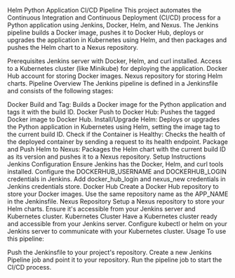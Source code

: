 Helm Python Application CI/CD Pipeline
This project automates the Continuous Integration and Continuous Deployment (CI/CD) process for a Python application using Jenkins, Docker, Helm, and Nexus. The Jenkins pipeline builds a Docker image, pushes it to Docker Hub, deploys or upgrades the application in Kubernetes using Helm, and then packages and pushes the Helm chart to a Nexus repository.

Prerequisites
Jenkins server with Docker, Helm, and curl installed.
Access to a Kubernetes cluster (like Minikube) for deploying the application.
Docker Hub account for storing Docker images.
Nexus repository for storing Helm charts.
Pipeline Overview
The Jenkins pipeline is defined in a Jenkinsfile and consists of the following stages:

Docker Build and Tag: Builds a Docker image for the Python application and tags it with the build ID.
Docker Push to Docker Hub: Pushes the tagged Docker image to Docker Hub.
Install/Upgrade Helm: Deploys or upgrades the Python application in Kubernetes using Helm, setting the image tag to the current build ID.
Check if the Container is Healthy: Checks the health of the deployed container by sending a request to its health endpoint.
Package and Push Helm to Nexus: Packages the Helm chart with the current build ID as its version and pushes it to a Nexus repository.
Setup Instructions
Jenkins Configuration
Ensure Jenkins has the Docker, Helm, and curl tools installed.
Configure the DOCKERHUB_USERNAME and DOCKERHUB_LOGIN credentials in Jenkins.
Add docker_hub_login and nexus_new credentials in Jenkins credentials store.
Docker Hub
Create a Docker Hub repository to store your Docker images.
Use the same repository name as the APP_NAME in the Jenkinsfile.
Nexus Repository
Setup a Nexus repository to store your Helm charts.
Ensure it's accessible from your Jenkins server and Kubernetes cluster.
Kubernetes Cluster
Have a Kubernetes cluster ready and accessible from your Jenkins server.
Configure kubectl or helm on your Jenkins server to communicate with your Kubernetes cluster.
Usage
To use this pipeline:

Push the Jenkinsfile to your project's repository.
Create a new Jenkins Pipeline job and point it to your repository.
Run the pipeline job to start the CI/CD process.
